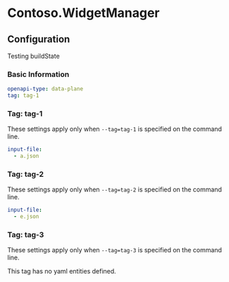 # Contoso.WidgetManager

## Configuration

Testing buildState

### Basic Information

```yaml
openapi-type: data-plane
tag: tag-1
```

### Tag: tag-1

These settings apply only when `--tag=tag-1` is specified on the command line.

```yaml $(tag) == 'tag-1'
input-file:
  - a.json
```

### Tag: tag-2

These settings apply only when `--tag=tag-2` is specified on the command line.

```yaml $(tag) == 'tag-2'
input-file:
  - e.json
```

### Tag: tag-3

These settings apply only when `--tag=tag-3` is specified on the command line.

This tag has no yaml entities defined.

```yaml $(tag) == 'tag-3'

```
